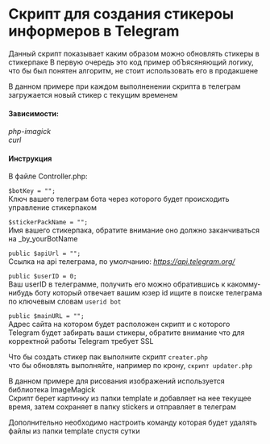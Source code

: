 # Скрипт для создания стикероы информеров в Telegram

Данный скрипт показывает каким образом можно обновлять стикеры в стикерпаке
В первую очередь это код пример обЪясяняющий логику, что бы был понятен алгоритм, не стоит использовать его в продакшене  

В данном примере при каждом выполненении скрипта в телеграм загружается новый стикер с текущим временем

#### Зависимости:
*php-imagick*  
*curl*

#### Инструкция

В файле Controller.php:

`$botKey = ""; `  
Ключ вашего телеграм бота через которого будет происходить управление стикерпаком  

`$stickerPackName = ""; `  
Имя вашего стикерпака, обратите внимание оно должно заканчиваться на _by_yourBotName    

`public $apiUrl = "";`  
Ссылка на api телеграма, по умолчанию: _https://api.telegram.org/_  

  
`public $userID = 0;`     
Ваш userID в телеграмме, получить его можно обратившись к какомму-нибудь боту который отвечает вашим юзер id ищите в поиске телеграма по ключевым словам `userid bot
`

`public $mainURL = "";`   
Адрес сайта на котором будет расположен скрипт и с которого Telegram будет забирать ваши стикеры, обратите внимание что для корректной работы Telegram требует SSL 


Что бы создать стикер пак выполните скрипт `creater.php`  
что бы обновлять выполняйте, например по крону, `скрипт updater.php`

В данном примере для рисования изображений используется библиотека ImageMagick  
Скрипт берет картинку из папки template и добавляет на нее текущее время, затем сохраняет в папку stickers и отправляет в телеграм

Дополнительно необходимо настроить команду которая будет удалять файлы из папки template спустя сутки